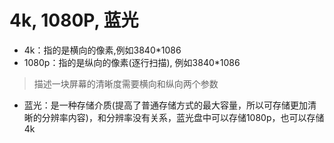 # 4k, 1080P, 蓝光

- 4k：指的是横向的像素,例如3840*1086
- 1080p：指的是纵向的像素(逐行扫描), 例如3840*1086

> 描述一块屏幕的清晰度需要横向和纵向两个参数

- 蓝光：是一种存储介质(提高了普通存储方式的最大容量，所以可存储更加清晰的分辨率内容)，和分辨率没有关系，蓝光盘中可以存储1080p，也可以存储4k

